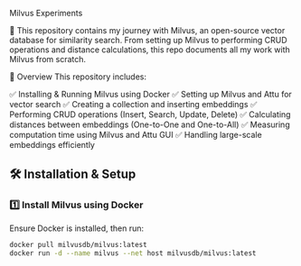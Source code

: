 Milvus Experiments

🚀 This repository contains my journey with Milvus, an open-source vector database for similarity search. From setting up Milvus to performing CRUD operations and distance calculations, this repo documents all my work with Milvus from scratch.



📖 Overview
This repository includes:

✅ Installing & Running Milvus using Docker
✅ Setting up Milvus and Attu for vector search
✅ Creating a collection and inserting embeddings
✅ Performing CRUD operations (Insert, Search, Update, Delete)
✅ Calculating distances between embeddings (One-to-One and One-to-All)
✅ Measuring computation time using Milvus and Attu GUI
✅ Handling large-scale embeddings efficiently

## 🛠 Installation & Setup  

### 1️⃣ Install Milvus using Docker  
Ensure Docker is installed, then run:  
```bash
docker pull milvusdb/milvus:latest
docker run -d --name milvus --net host milvusdb/milvus:latest
